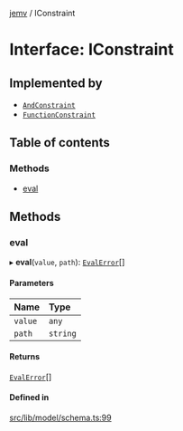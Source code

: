 [jemv](../README.md) / IConstraint

# Interface: IConstraint

## Implemented by

- [`AndConstraint`](../classes/AndConstraint.md)
- [`FunctionConstraint`](../classes/FunctionConstraint.md)

## Table of contents

### Methods

- [eval](IConstraint.md#eval)

## Methods

### eval

▸ **eval**(`value`, `path`): [`EvalError`](EvalError.md)[]

#### Parameters

| Name | Type |
| :------ | :------ |
| `value` | `any` |
| `path` | `string` |

#### Returns

[`EvalError`](EvalError.md)[]

#### Defined in

[src/lib/model/schema.ts:99](https://github.com/data7expressions/jemv/blob/d9a8263/src/lib/model/schema.ts#L99)
